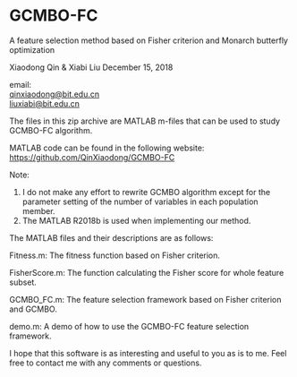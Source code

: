 # GCMBO-FC
A feature selection method based on Fisher criterion and Monarch butterfly optimization

Xiaodong Qin & Xiabi Liu
December 15, 2018

email:  
       qinxiaodong@bit.edu.cn  
       liuxiabi@bit.edu.cn 

The files in this zip archive are MATLAB m-files that can be used to study GCMBO-FC algorithm.

MATLAB code can be found in the following website:
https://github.com/QinXiaodong/GCMBO-FC


Note: 
1) I do not make any effort to rewrite GCMBO algorithm except for the parameter setting of the number of variables in each population member. 
2) The MATLAB R2018b is used when implementing our method. 

The MATLAB files and their descriptions are as follows:

Fitness.m: 
The fitness function based on Fisher criterion.

FisherScore.m:
The function calculating the Fisher score for whole feature subset.

GCMBO_FC.m:
The feature selection framework based on Fisher criterion and GCMBO.

demo.m:
A demo of how to use the GCMBO-FC feature selection framework. 

I hope that this software is as interesting and useful to you as is to me. Feel free to contact me with any comments or questions.
